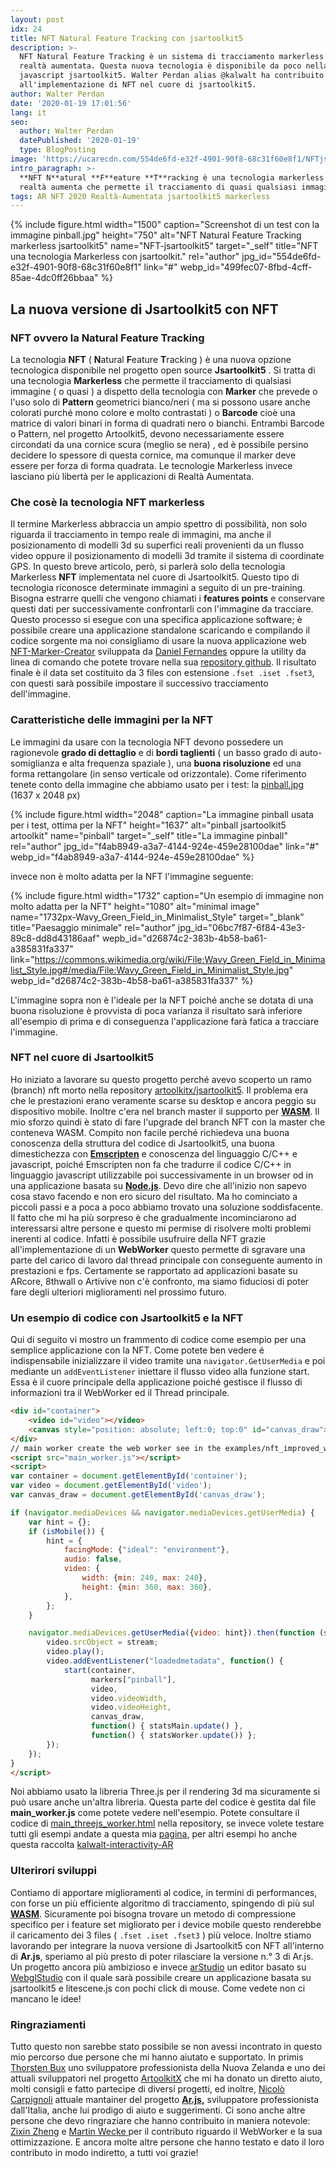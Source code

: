 ```yaml
---
layout: post
idx: 24
title: NFT Natural Feature Tracking con jsartoolkit5
description: >-
  NFT Natural Feature Tracking è un sistema di tracciamento markerless per la
  realtà aumentata. Questa nuova tecnologia è disponibile da poco nella libreria
  javascript jsartoolkit5. Walter Perdan alias @kalwalt ha contribuito
  all'implementazione di NFT nel cuore di jsartoolkit5.
author: Walter Perdan
date: '2020-01-19 17:01:56'
lang: it
seo:
  author: Walter Perdan
  datePublished: '2020-01-19'
  type: BlogPosting
image: 'https://ucarecdn.com/554de6fd-e32f-4901-90f8-68c31f60e8f1/NFTjsartoolkit5.jpeg'
intro_paragraph: >-
  **NFT N**atural **F**eature **T**racking è una tecnologia markerless per la
  realtà aumenta che permette il tracciamento di quasi qualsiasi immagine.
tags: AR NFT 2020 Realtà-Aumentata jsartoolkit5 markerless
---
```

{% include figure.html width="1500" caption="Screenshot di un test con la immagine pinball.jpg" height="750" alt="NFT Natural Feature Tracking markerless jsartoolkit5" name="NFT-jsartoolkit5" target="_self" title="NFT una tecnologia Markerless con jsartoolkit." rel="author" jpg_id="554de6fd-e32f-4901-90f8-68c31f60e8f1" link="#" webp_id="499fec07-8fbd-4cff-85ae-4dc0ff26bbaa" %}

## La nuova versione di Jsartoolkit5 con NFT

### NFT ovvero la Natural Feature Tracking

La tecnologia **NFT** ( **N**atural **F**eature **T**racking ) è una nuova opzione tecnologica disponibile nel progetto open source **Jsartoolkit5** . Si tratta di una tecnologia **Markerless** che permette il tracciamento di qualsiasi immagine ( o quasi ) a dispetto della tecnologia con **Marker** che prevede o l'uso solo di **Pattern** geometrici bianco/neri ( ma si possono usare anche colorati purché mono colore e molto contrastati ) o **Barcode** cioè una matrice di valori binari in forma di quadrati nero o bianchi. Entrambi Barcode o Pattern, nel progetto Artoolkit5, devono necessariamente essere circondati da una cornice scura (meglio se nera) , ed è possibile persino decidere lo spessore di questa cornice, ma comunque il marker deve essere per forza di forma quadrata. Le tecnologie Markerless invece lasciano più libertà per le applicazioni di Realtà Aumentata.

### Che cosè la tecnologia NFT markerless

Il termine Markerless abbraccia un ampio spettro di possibilità, non solo riguarda il tracciamento in tempo reale di immagini, ma anche il posizionamento di modelli 3d su superfici reali provenienti da un flusso video oppure il posizionamento di modelli 3d tramite il sistema di coordinate GPS. In questo breve articolo, però, si parlerà solo della tecnologia Markerless **NFT** implementata nel cuore di Jsartoolkit5.  Questo tipo di tecnologia riconosce determinate immagini a seguito di un pre-training.  Bisogna estrarre quelli che vengono chiamati i **features points** e conservare questi dati per successivamente confrontarli con l'immagine da tracciare. Questo processo si esegue con una specifica applicazione software; è possibile creare una applicazione standalone scaricando e compilando il codice sorgente ma noi consigliamo di usare la nuova applicazione web [NFT-Marker-Creator](https://carnaux.github.io/NFT-Marker-Creator/) sviluppata da [Daniel Fernandes](https://carnaux.github.io/) oppure la utility da linea di comando che potete trovare nella sua [repository github](https://github.com/Carnaux/NFT-Marker-Creator). Il risultato finale è il data set costituito da 3 files con estensione `.fset .iset .fset3`, con questi sarà possibile impostare il successivo tracciamento dell'immagine.

### Caratteristiche delle immagini per la NFT

Le immagini da usare con la tecnologia NFT devono possedere un ragionevole **grado di dettaglio** e di **bordi taglienti** ( un basso grado di auto-somiglianza e alta frequenza spaziale ), una **buona risoluzione** ed una forma rettangolare (in senso verticale od orizzontale). Come riferimento tenete conto della immagine che abbiamo usato per i test: la [pinball.jpg](https://github.com/artoolkitx/artoolkit5/blob/master/doc/Marker%20images/pinball.jpg) (1637 x 2048 px)

{% include figure.html width="2048" caption="La immagine pinball usata per i test, ottima per  la NFT" height="1637" alt="pinball jsartoolkit5 artoolkit" name="pinball" target="_self" title="La immagine pinball" rel="author" jpg_id="f4ab8949-a3a7-4144-924e-459e28100dae" link="#" webp_id="f4ab8949-a3a7-4144-924e-459e28100dae" %}

invece non è molto adatta per la NFT l'immagine seguente:

{% include figure.html width="1732" caption="Un esempio di immagine non molto adatta per la NFT" height="1080" alt="minimal image" name="1732px-Wavy_Green_Field_in_Minimalist_Style" target="_blank" title="Paesaggio minimale" rel="author" jpg_id="06bc7f87-6f84-43e3-89c8-dd8d43186aaf" wepb_id="d26874c2-383b-4b58-ba61-a385831fa337" link="https://commons.wikimedia.org/wiki/File:Wavy_Green_Field_in_Minimalist_Style.jpg#/media/File:Wavy_Green_Field_in_Minimalist_Style.jpg" webp_id="d26874c2-383b-4b58-ba61-a385831fa337" %}

L'immagine sopra non è l'ideale per la NFT poiché anche se dotata di una buona risoluzione è provvista di poca varianza il risultato sarà inferiore all'esempio di prima e di conseguenza l'applicazione farà fatica a tracciare l'immagine.

### NFT nel cuore di Jsartoolkit5

Ho iniziato a lavorare su questo progetto perché avevo scoperto un ramo (branch) nft morto nella repository [artoolkitx/jsartoolkit5](https://github.com/artoolkitx/jsartoolkit5). Il problema era che le prestazioni erano veramente scarse su desktop e ancora peggio su dispositivo mobile. Inoltre c'era nel branch master il supporto per **[WASM](https://webassembly.org/)**. Il mio sforzo quindi è stato di fare l'upgrade del branch NFT con la master che conteneva WASM. Compito non facile perché richiedeva una buona conoscenza della struttura del codice di Jsartoolkit5, una buona dimestichezza con **[Emscripten](https://emscripten.org)** e conoscenza del linguaggio C/C++ e javascript, poiché Emscripten non fa che tradurre il codice C/C++ in linguaggio javascript utilizzabile poi successivamente in un browser od in una applicazione basata su **[Node.js](https://nodejs.org/it/)**. Devo dire che all'inizio non sapevo cosa stavo facendo e non ero sicuro del risultato. Ma ho cominciato a piccoli passi e a poca a poco abbiamo trovato una soluzione soddisfacente.  Il fatto che mi ha più sorpreso è che gradualmente incominciarono ad interessarsi altre persone e questo mi permise di risolvere molti problemi inerenti al codice. Infatti è possibile usufruire della NFT grazie all'implementazione di un **WebWorker** questo permette di sgravare una parte del carico di lavoro dal thread principale con conseguente aumento in prestazioni e fps. Certamente se rapportato ad applicazioni basate su ARcore, 8thwall o Artivive  non c'è confronto, ma siamo fiduciosi di poter fare degli ulteriori miglioramenti nel prossimo futuro.

### Un esempio di codice con Jsartoolkit5 e la NFT

Qui di seguito vi mostro un frammento di codice come esempio per una semplice applicazione con la NFT. Come potete ben vedere é indispensabile inizializzare il video tramite una `navigator.GetUserMedia` e poi mediante un `addEventListener` iniettare il flusso video alla funzione start. Essa è il cuore principale della applicazione poiché gestisce il flusso di informazioni tra il WebWorker ed il Thread principale.


```html
<div id="container">
    <video id="video"></video>
    <canvas style="position: absolute; left:0; top:0" id="canvas_draw"></canvas>
</div>
// main worker create the web worker see in the examples/nft_improved_worker for details
<script src="main_worker.js"></script>
<script>
var container = document.getElementById('container');
var video = document.getElementById('video');
var canvas_draw = document.getElementById('canvas_draw');

if (navigator.mediaDevices && navigator.mediaDevices.getUserMedia) {
    var hint = {};
    if (isMobile()) {
        hint = {
            facingMode: {"ideal": "environment"},
            audio: false,
            video: {
                width: {min: 240, max: 240},
                height: {min: 360, max: 360},
            },
        };
    }

    navigator.mediaDevices.getUserMedia({video: hint}).then(function (stream) {
        video.srcObject = stream;
        video.play();
        video.addEventListener("loadedmetadata", function() {
            start(container,
                  markers["pinball"],
                  video,
                  video.videoWidth,
                  video.videoHeight,
                  canvas_draw,
                  function() { statsMain.update() },
                  function() { statsWorker.update()) };
        });
    });
}
</script>
```

Noi abbiamo usato la libreria Three.js per il rendering 3d ma sicuramente si può usare anche un'altra libreria. Questa parte del codice è gestita dal file **main_worker.js** come potete vedere nell'esempio. Potete consultare il codice di [main_threejs_worker.html](https://github.com/artoolkitx/jsartoolkit5/blob/master/examples/nft_improved_worker/main_threejs_worker.html) nella repository, se invece volete testare tutti gli esempi andate a questa mia [pagina](https://kalwalt.github.io/jsartoolkit5/examples/), per altri esempi  ho anche questa raccolta [kalwalt-interactivity-AR](https://github.com/kalwalt/kalwalt-interactivity-AR)

### Ulterirori sviluppi

Contiamo di apportare miglioramenti al codice, in termini di performances, con forse un più efficiente algoritmo di tracciamento, spingendo di più sul **[WASM](https://webassembly.org/)**. Sicuramente poi bisogna trovare un metodo di compressione specifico per i feature set migliorato per i device mobile questo renderebbe il caricamento dei 3 files ( `.fset .iset .fset3` ) più veloce. Inoltre stiamo lavorando per integrare la nuova versione di Jsartoolkit5  con NFT all'interno di **Ar.js**, speriamo al più presto di poter rilasciare la versione n.° 3 di Ar.js. Un progetto ancora più ambizioso  e invece [arStudio](https://github.com/augmentmy-world/arStudio) un editor basato su [WebglStudio](https://webglstudio.org/)  con il quale sarà possibile creare un applicazione basata su jsartoolkit5 e litescene.js con pochi click di mouse. Come vedete non ci mancano le idee!

### Ringraziamenti

Tutto questo non sarebbe stato possibile se non avessi incontrato in questo mio percorso due persone che mi hanno aiutato e supportato. In primis [Thorsten Bux](http://augmentmy.world/) uno sviluppatore professionista della Nuova Zelanda e uno dei attuali sviluppatori nel progetto [ArtoolkitX](http://www.artoolkitx.org/) che mi ha donato un diretto aiuto, molti consigli e fatto partecipe di diversi progetti, ed inoltre, [Nicolò Carpignoli](https://nicolocarpignoli.github.io/me) attuale mantainer del progetto **[Ar.js](https://github.com/jeromeetienne/AR.js),** sviluppatore professionista dall'Italia, anche lui prodigo di aiuto e suggerimenti. Ci sono anche altre persone che devo ringraziare che hanno contribuito in maniera notevole: [Zixin Zheng](https://github.com/misdake) e [Martin Wecke ](https://github.com/hatsumatsu)per il contributo riguardo il WebWorker e la sua ottimizzazione. E ancora molte altre persone che hanno testato e dato il loro contributo in modo indiretto, a tutti voi grazie!
